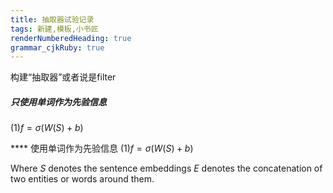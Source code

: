 ```yaml
---
title: 抽取器试验记录 
tags: 新建,模板,小书匠
renderNumberedHeading: true
grammar_cjkRuby: true
---
```


构建“抽取器”或者说是filter

##### 只使用单词作为先验信息


(1)$f=\sigma(W(S)+b)$


**** 使用单词作为先验信息
(1)$f=\sigma(W(S)+b)$










Where
$S$ denotes the sentence embeddings
$E$ denotes the concatenation of two entities or words around them.